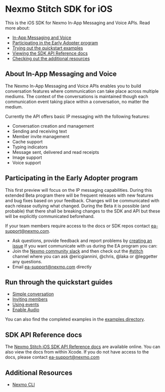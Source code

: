 # Nexmo Stitch SDK for iOS

This is the iOS SDK for Nexmo In-App Messaging and Voice APIs. Read more about:

- [In-App Messaging and Voice](#about-in-app-messaging-and-voice)
- [Participating in the Early Adopter program](#participating-in-the-early-adopter-program)
- [Trying out the quickstart examples](#run-through-the-quickstart-guides)
- [Viewing the SDK API Reference docs](#sdk-api-reference-docs)
- [Checking out the additional resources](#additional-resources)

## About In-App Messaging and Voice

The Nexmo In-App Messaging and Voice APIs enables you to build conversation features where communication can take place across multiple mediums. The context of the conversations is maintained though each communication event taking place within a conversation, no matter the medium.

Currently the API offers basic IP messaging with the following features:

- Conversation creation and management
- Sending and receiving text
- Member invite management
- Cache support
- Typing indicators
- Message sent, delivered and read receipts
- Image support
- Voice support

## Participating in the Early Adopter program

This first preview will focus on the IP messaging capabilities. During this extended Beta program there will be frequent releases with new features and bug fixes based on your feedback. Changes will be communicated with each release outlying what changed. During the Beta it is possible (and probable) that there shall be breaking changes to the SDK and API but these will be explicitly communicated beforehand.

If your team members require access to the docs or SDK repos contact [ea-support@nexmo.com](mailto:ea-support@nexmo.com).
* Ask questions, provide feedback and report problems by [creating an issue](https://github.com/Nexmo/conversation-ios-quickstart/issues/new)
If you want communicate with us during the EA program you can:
* Join the [Nexmo community slack](https://developer.nexmo.com/community/slack) and then check out the [#stitch](https://nexmo-community.slack.com/messages/C9H152ATW) channel where you can ask @ericgiannini, @chris, @laka or @leggetter any questions.
* Email [ea-support@nexmo.com](mailto:ea-support@nexmo.com) directly

## Run through the quickstart guides

* [Simple conversation](docs/1-simple-conversation.md)
* [Inviting members](docs/2-inviting-members.md)
* [Using events](docs/3-trying-it-out.md)
* [Enable Audio](docs/4-enable-audio.md)

You can also find the completed examples in the [examples directory](examples).

## SDK API Reference docs

The [Nexmo Stitch iOS SDK API Reference docs](https://developer.nexmo.com/sdk/stitch/ios/) are available online. You can also view the docs from within Xcode. If you do not have access to the docs, please contact [ea-support@nexmo.com](mailto:ea-support@nexmo.com)

## Additional Resources

* [Nexmo CLI](https://github.com/nexmo/nexmo-cli)
